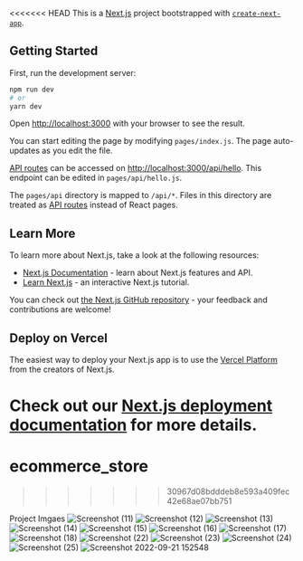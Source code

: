 <<<<<<< HEAD
This is a [Next.js](https://nextjs.org/) project bootstrapped with [`create-next-app`](https://github.com/vercel/next.js/tree/canary/packages/create-next-app).

## Getting Started

First, run the development server:

```bash
npm run dev
# or
yarn dev
```

Open [http://localhost:3000](http://localhost:3000) with your browser to see the result.

You can start editing the page by modifying `pages/index.js`. The page auto-updates as you edit the file.

[API routes](https://nextjs.org/docs/api-routes/introduction) can be accessed on [http://localhost:3000/api/hello](http://localhost:3000/api/hello). This endpoint can be edited in `pages/api/hello.js`.

The `pages/api` directory is mapped to `/api/*`. Files in this directory are treated as [API routes](https://nextjs.org/docs/api-routes/introduction) instead of React pages.

## Learn More

To learn more about Next.js, take a look at the following resources:

- [Next.js Documentation](https://nextjs.org/docs) - learn about Next.js features and API.
- [Learn Next.js](https://nextjs.org/learn) - an interactive Next.js tutorial.

You can check out [the Next.js GitHub repository](https://github.com/vercel/next.js/) - your feedback and contributions are welcome!

## Deploy on Vercel

The easiest way to deploy your Next.js app is to use the [Vercel Platform](https://vercel.com/new?utm_medium=default-template&filter=next.js&utm_source=create-next-app&utm_campaign=create-next-app-readme) from the creators of Next.js.

Check out our [Next.js deployment documentation](https://nextjs.org/docs/deployment) for more details.
=======
# ecommerce_store
>>>>>>> 30967d08bdddeb8e593a409fec42e68ae07bb751



Project Imgaes
![Screenshot (11)](https://user-images.githubusercontent.com/58973468/193393079-cabf8e92-fdd2-4fde-a5a3-0c5a602b4418.png)
![Screenshot (12)](https://user-images.githubusercontent.com/58973468/193393081-1b04b5e6-565d-420b-b62b-bb15989c6e73.png)
![Screenshot (13)](https://user-images.githubusercontent.com/58973468/193393083-9c36718b-3ff9-490e-8295-cbf73ffbd678.png)
![Screenshot (14)](https://user-images.githubusercontent.com/58973468/193393085-7a47f9a6-5065-4b04-8965-ec1c3dc2c5e6.png)
![Screenshot (15)](https://user-images.githubusercontent.com/58973468/193393087-cbccbc40-81e7-487e-9a86-5aa3a2561268.png)
![Screenshot (16)](https://user-images.githubusercontent.com/58973468/193393089-a6707843-c2db-4c52-bf3a-ec92e0ac51dc.png)
![Screenshot (17)](https://user-images.githubusercontent.com/58973468/193393093-c22221f5-5368-4081-b760-52d880faa8af.png)
![Screenshot (18)](https://user-images.githubusercontent.com/58973468/193393095-a76c0238-8dbb-4472-9baf-09c731611b67.png)
![Screenshot (22)](https://user-images.githubusercontent.com/58973468/193393102-8a16a51f-cb9e-455e-90f3-54e03a7022eb.png)
![Screenshot (23)](https://user-images.githubusercontent.com/58973468/193393103-bd216f4b-40ea-4a08-b847-ab47ef6463ea.png)
![Screenshot (24)](https://user-images.githubusercontent.com/58973468/193393104-1d14e369-f9e7-4908-8305-a3bec5e102b1.png)
![Screenshot (25)](https://user-images.githubusercontent.com/58973468/193393105-51160e1f-779e-4ff5-9b5b-374b644ca2f2.png)
![Screenshot 2022-09-21 152548](https://user-images.githubusercontent.com/58973468/193393107-2d966e3e-a933-4f93-91e6-50fc628b5f6d.jpg)

